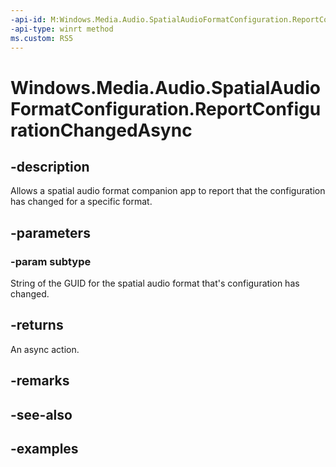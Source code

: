 ```yaml
---
-api-id: M:Windows.Media.Audio.SpatialAudioFormatConfiguration.ReportConfigurationChangedAsync(System.String)
-api-type: winrt method
ms.custom: RS5
---
```


<!-- Method syntax.
public IAsyncAction SpatialAudioFormatConfiguration.ReportConfigurationChangedAsync(String subtype)
-->

# Windows.Media.Audio.SpatialAudioFormatConfiguration.ReportConfigurationChangedAsync

## -description
Allows a spatial audio format companion app to report that the configuration has changed for a specific format.

## -parameters
### -param subtype
String of the GUID for the spatial audio format that's configuration has changed.

## -returns
An async action.

## -remarks

## -see-also

## -examples

